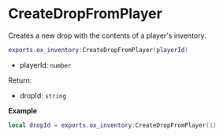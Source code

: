 # CreateDropFromPlayer

Creates a new drop with the contents of a player's inventory.

```lua
exports.ox_inventory:CreateDropFromPlayer(playerId)
```

- playerId: `number`

Return:
- dropId: `string`

**Example**

```lua
local dropId = exports.ox_inventory:CreateDropFromPlayer(1)
```
